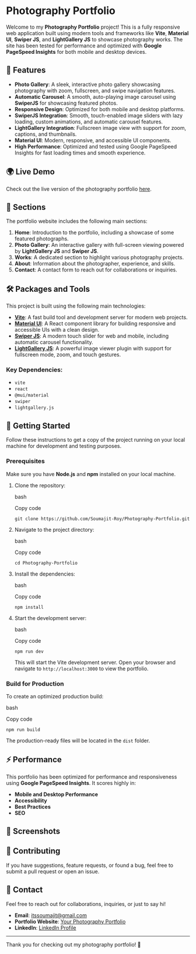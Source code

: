 Photography Portfolio
=====================

Welcome to my **Photography Portfolio** project! This is a fully responsive web application built using modern tools and frameworks like **Vite**, **Material UI**, **Swiper JS**, and **LightGallery JS** to showcase photography works. The site has been tested for performance and optimized with **Google PageSpeed Insights** for both mobile and desktop devices.

🌟 Features
-----------

-   **Photo Gallery**: A sleek, interactive photo gallery showcasing photography with zoom, fullscreen, and swipe navigation features.
-   **Automatic Carousel**: A smooth, auto-playing image carousel using **SwiperJS** for showcasing featured photos.
-   **Responsive Design**: Optimized for both mobile and desktop platforms.
-   **SwiperJS Integration**: Smooth, touch-enabled image sliders with lazy loading, custom animations, and automatic carousel features.
-   **LightGallery Integration**: Fullscreen image view with support for zoom, captions, and thumbnails.
-   **Material UI**: Modern, responsive, and accessible UI components.
-   **High Performance**: Optimized and tested using Google PageSpeed Insights for fast loading times and smooth experience.

🌍 Live Demo
------------

Check out the live version of the photography portfolio [here](https://photography-portfolio-sr.netlify.app/).

📸 Sections
-----------

The portfolio website includes the following main sections:

1.  **Home**: Introduction to the portfolio, including a showcase of some featured photographs.
2.  **Photo Gallery**: An interactive gallery with full-screen viewing powered by **LightGallery JS** and **Swiper JS**.
3.  **Works**: A dedicated section to highlight various photography projects.
4.  **About**: Information about the photographer, experience, and skills.
5.  **Contact**: A contact form to reach out for collaborations or inquiries.

🛠️ Packages and Tools
----------------------

This project is built using the following main technologies:

-   **[Vite](https://vitejs.dev/)**: A fast build tool and development server for modern web projects.
-   **[Material UI](https://mui.com/)**: A React component library for building responsive and accessible UIs with a clean design.
-   **[Swiper JS](https://swiperjs.com/)**: A modern touch slider for web and mobile, including automatic carousel functionality.
-   **[LightGallery JS](https://www.lightgalleryjs.com/)**: A powerful image viewer plugin with support for fullscreen mode, zoom, and touch gestures.

### Key Dependencies:

-   `vite`
-   `react`
-   `@mui/material`
-   `swiper`
-   `lightgallery.js`

🚀 Getting Started
------------------

Follow these instructions to get a copy of the project running on your local machine for development and testing purposes.

### Prerequisites

Make sure you have **Node.js** and **npm** installed on your local machine.

1.  Clone the repository:

    bash

    Copy code

    `git clone https://github.com/Soumajit-Roy/Photography-Portfolio.git`

2.  Navigate to the project directory:

    bash

    Copy code

    `cd Photography-Portfolio`

3.  Install the dependencies:

    bash

    Copy code

    `npm install`

4.  Start the development server:

    bash

    Copy code

    `npm run dev`

    This will start the Vite development server. Open your browser and navigate to `http://localhost:3000` to view the portfolio.

### Build for Production

To create an optimized production build:

bash

Copy code

`npm run build`

The production-ready files will be located in the `dist` folder.

⚡ Performance
-------------

This portfolio has been optimized for performance and responsiveness using **Google PageSpeed Insights**. It scores highly in:

-   **Mobile and Desktop Performance**
-   **Accessibility**
-   **Best Practices**
-   **SEO**

🎨 Screenshots
--------------



🤝 Contributing
---------------

If you have suggestions, feature requests, or found a bug, feel free to submit a pull request or open an issue.

📧 Contact
----------

Feel free to reach out for collaborations, inquiries, or just to say hi!

-   **Email**: itssoumajit@gmail.com
-   **Portfolio Website**: [Your Photography Portfolio](https://itssoumajit.netlify.app)
-   **LinkedIn**: [LinkedIn Profile](https://www.linkedin.com/in/soumajitroy/)

* * * * *

Thank you for checking out my photography portfolio! 🌟